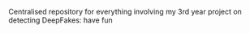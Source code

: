 Centralised repository for everything involving my 3rd year project on detecting DeepFakes: have fun
